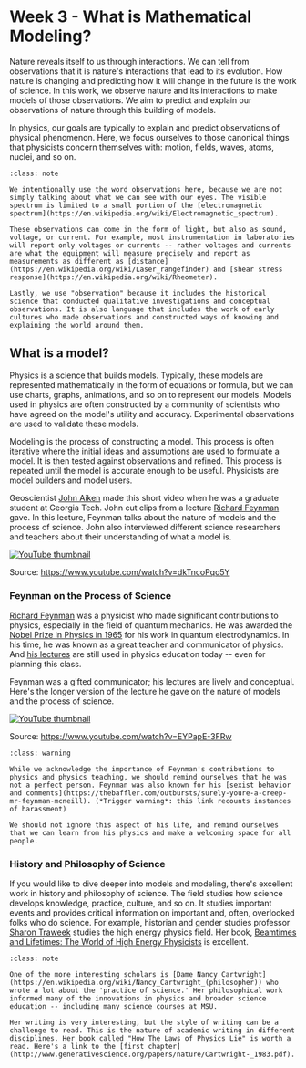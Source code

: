 # Week 3 - What is Mathematical Modeling?

Nature reveals itself to us through interactions. We can tell from observations that it is nature's interactions that lead to its evolution. How nature is changing and predicting how it will change in the future is the work of science. In this work, we observe nature and its interactions to make models of those observations. We aim to predict and explain our observations of nature through this building of models.

In physics, our goals are typically to explain and predict observations of physical phenomenon. Here, we focus ourselves to those canonical things that physicists concern themselves with: motion, fields, waves, atoms, nuclei, and so on. 

```{admonition} Why the word "observation"?
:class: note

We intentionally use the word observations here, because we are not simply talking about what we can see with our eyes. The visible spectrum is limited to a small portion of the [electromagnetic spectrum](https://en.wikipedia.org/wiki/Electromagnetic_spectrum). 

These observations can come in the form of light, but also as sound, voltage, or current. For example, most instrumentation in laboratories will report only voltages or currents -- rather voltages and currents are what the equipment will measure precisely and report as measurements as different as [distance](https://en.wikipedia.org/wiki/Laser_rangefinder) and [shear stress response](https://en.wikipedia.org/wiki/Rheometer). 

Lastly, we use "observation" because it includes the historical science that conducted qualitative investigations and conceptual observations. It is also language that includes the work of early cultures who made observations and constructed ways of knowing and explaining the world around them. 
```

## What is a model?

Physics is a science that builds models. Typically, these models are represented mathematically in the form of equations or formula, but we can use charts, graphs, animations, and so on to represent our models. Models used in physics are often constructed by a community of scientists who have agreed on the model's utility and accuracy. Experimental observations are used to validate these models.

Modeling is the process of constructing a model. This process is often iterative where the initial ideas and assumptions are used to formulate a model. It is then tested against observations and refined. This process is repeated until the model is accurate enough to be useful. Physicists are model builders and model users. 

Geoscientist [John Aiken](https://mnky9800n.github.io/) made this short video when he was a graduate student at Georgia Tech. John cut clips from a lecture [Richard Feynman](https://en.wikipedia.org/wiki/Richard_Feynman) gave. In this lecture, Feynman talks about the nature of models and the process of science.  John also interviewed different science researchers and teachers about their understanding of what a model is. 

[![YouTube thumbnail](https://img.youtube.com/vi/dkTncoPqo5Y/hqdefault.jpg)](https://youtube.com/watch?v=dkTncoPqo5Y)

Source: <https://www.youtube.com/watch?v=dkTncoPqo5Y>



### Feynman on the Process of Science

[Richard Feynman](https://en.wikipedia.org/wiki/Richard_Feynman) was a physicist who made significant contributions to physics, especially in the field of quantum mechanics. He was awarded the [Nobel Prize in Physics in 1965](https://www.nobelprize.org/prizes/physics/1965/feynman/) for his work in quantum electrodynamics. In his time, he was known as a great teacher and communicator of physics. And [his lectures](https://www.feynmanlectures.caltech.edu/) are still used in physics education today -- even for planning this class.

Feynman was a gifted communicator; his lectures are lively and conceptual. Here's the longer version of the lecture he gave on the nature of models and the process of science.

[![YouTube thumbnail](https://img.youtube.com/vi/EYPapE-3FRw/hqdefault.jpg)](https://youtube.com/watch?v=EYPapE-3FRw)

Source: <https://www.youtube.com/watch?v=EYPapE-3FRw>

```{admonition} Richard Feynman's Legacy
:class: warning

While we acknowledge the importance of Feynman's contributions to physics and physics teaching, we should remind ourselves that he was not a perfect person. Feynman was also known for his [sexist behavior and comments](https://thebaffler.com/outbursts/surely-youre-a-creep-mr-feynman-mcneill). (*Trigger warning*: this link recounts instances of harassment) 

We should not ignore this aspect of his life, and remind ourselves that we can learn from his physics and make a welcoming space for all people.
```

### History and Philosophy of Science

If you would like to dive deeper into models and modeling, there's excellent work in history and philosophy of science. The field studies how science develops knowledge, practice, culture, and so on. It studies important events and provides critical information on important and, often, overlooked folks who do science. For example, historian and gender studies professor [Sharon Traweek](https://en.wikipedia.org/wiki/Sharon_Traweek) studies the high energy physics field. Her book, [Beamtimes and Lifetimes: The World of High Energy Physicists](https://en.wikipedia.org/wiki/Beamtimes_and_Lifetimes) is excellent.

```{admonition} Dame Nancy Cartwright (philosopher of science)
:class: note

One of the more interesting scholars is [Dame Nancy Cartwright](https://en.wikipedia.org/wiki/Nancy_Cartwright_(philosopher)) who wrote a lot about the 'practice of science.' Her philosophical work informed many of the innovations in physics and broader science education -- including many science courses at MSU. 

Her writing is very interesting, but the style of writing can be a challenge to read. This is the nature of academic writing in different disciplines. Her book called "How The Laws of Physics Lie" is worth a read. Here's a link to the [first chapter](http://www.generativescience.org/papers/nature/Cartwright-_1983.pdf).
```

